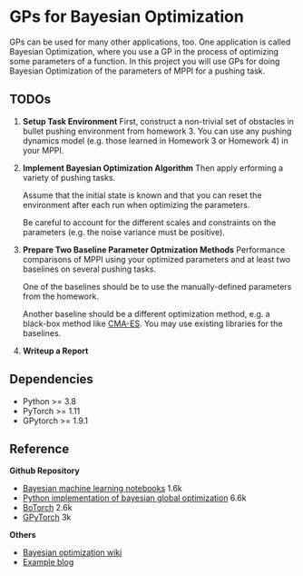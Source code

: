 # GPs for Bayesian Optimization
GPs can be used for many other applications, too. One application is called Bayesian Optimization, where you use a GP in the process of optimizing some parameters of a function. In this project you will use GPs for doing Bayesian Optimization of the parameters of MPPI for a pushing task. 

## TODOs

1.  **Setup Task Environment**
    First, construct a non-trivial set of obstacles in bullet pushing environment from homework 3. You can use any pushing dynamics model (e.g. those learned in Homework 3 or Homework 4) in your MPPI. 

2. **Implement Bayesian Optimization Algorithm**
    Then apply  erforming a variety of pushing tasks. 

    Assume that the initial state is known and that you can reset the environment after each run when optimizing the parameters. 

    Be careful to account for the different scales and constraints on the parameters (e.g. the noise variance must be positive). 
3. **Prepare Two Baseline Parameter Optmization Methods**
    Performance comparisons of MPPI using your optimized parameters and at least two baselines on several pushing tasks. 

    One of the baselines should be to use the manually-defined parameters from the homework. 

    Another baseline should be a different optimization method, e.g. a black-box method like [CMA-ES](https://en.wikipedia.org/wiki/CMA-ES). You may use existing libraries for the baselines.

4. **Writeup a Report**

## Dependencies

- Python >= 3.8
- PyTorch >= 1.11
- GPytorch >= 1.9.1

## Reference
**Github Repository**
- [Bayesian machine learning notebooks](https://github.com/krasserm/bayesian-machine-learning) 1.6k
- [Python implementation of bayesian global optimization](https://github.com/fmfn/BayesianOptimization) 6.6k
- [BoTorch](https://github.com/pytorch/botorch) 2.6k
- [GPyTorch](https://github.com/cornellius-gp/gpytorch) 3k

**Others**
- [Bayesian optimization wiki](https://en.wikipedia.org/wiki/Bayesian_optimization)
- [Example blog](https://gdmarmerola.github.io/ts-for-bayesian-optim/)